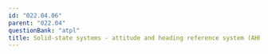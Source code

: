 ```yaml
---
id: "022.04.06"
parent: "022.04"
questionBank: "atpl"
title: Solid-state systems - attitude and heading reference system (AHRS)
---
```

